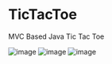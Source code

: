# TicTacToe
MVC Based Java Tic Tac Toe





![image](https://user-images.githubusercontent.com/22645264/54916561-9a1fd700-4f1b-11e9-8e2f-c7479e4c8f26.png)
![image](https://user-images.githubusercontent.com/22645264/54916617-ba4f9600-4f1b-11e9-9c09-6ecff645f857.png)
![image](https://user-images.githubusercontent.com/22645264/54916927-6beec700-4f1c-11e9-9524-5220d01794c9.png)

